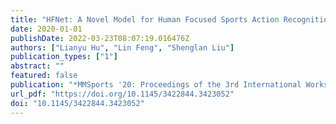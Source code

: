 ```yaml
---
title: "HFNet: A Novel Model for Human Focused Sports Action Recognition (MMSports '20: Proceedings of the 3rd International Workshop on Multimedia Content Analysis in Sports, 2020)"
date: 2020-01-01
publishDate: 2022-03-23T08:07:19.016476Z
authors: ["Lianyu Hu", "Lin Feng", "Shenglan Liu"]
publication_types: ["1"]
abstract: ""
featured: false
publication: "*MMSports '20: Proceedings of the 3rd International Workshop on Multimedia Content Analysis in Sports, Seattle, WA, USA, October 16, 2020*"
url_pdf: "https://doi.org/10.1145/3422844.3423052"
doi: "10.1145/3422844.3423052"
---
```



